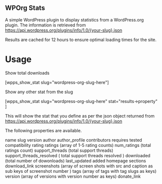 ## WPOrg Stats ## 

A simple WordPress plugin to display statistics from a WordPress.org plugin. The information is retrieved from https://api.wordpress.org/plugins/info/1.0/{your-slug}.json

Results are cached for 12 hours to ensure optimal loading times for the site. 


# Usage # 

Show total downloads 

[wpps_show_stat slug="wordpress-org-slug-here"] 

Show any other stat from the slug 

[wpps_show_stat slug="wordpress-org-slug-here" stat="results->property" ] 

This will show the stat that you define as per the json object returned from https://api.wordpress.org/plugins/info/1.0/{your-slug}.json 

The following properties are available. 

name 
slug
version 
author
author_profile
contributors 
requires
tested
compatibility
rating
ratings (array of 1-5 rating counts)
num_ratings (total ratings count)
support_threads (total support threads)
support_threads_resolved ( total support threads resolved )
downloaded (total number of dowonloads)
last_updated 
added
homepage
sections
download_link
screenshots (array of screen shots with src and caption as sub keys of screenshot number )
tags (array of tags with tag slugs as keys)
version (array of versions with version number as keys)
donate_link 